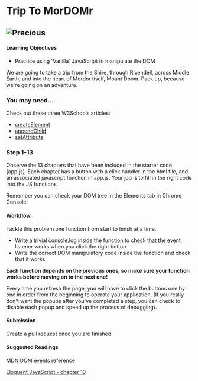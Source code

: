 # Trip To MorDOMr

![Precious](https://media0.giphy.com/media/kThjGisz65Jeg/200_s.gif)
---------
#### Learning Objectives

- Practice using 'Vanilla' JavaScript to manipulate the DOM

We are going to take a trip from the Shire, through Rivendell, across Middle
Earth, and into the heart of Mordor itself, Mount Doom. Pack up, because we're
going on an adventure.

### You may need...

Check out these three W3Schools articles:

- [createElement](https://www.w3schools.com/jsref/met_document_createelement.asp)
- [appendChild](https://www.w3schools.com/jsref/met_node_appendchild.asp)
- [setAttribute](https://www.w3schools.com/jsref/met_element_setattribute.asp)

### Step 1-13

Observe the 13 chapters that have been included in the starter code (app.js). Each
chapter has a button with a click handler in the html file, and an associated javascript function in app.js. Your job is to fill in the right code into the JS functions.

Remember you can check your DOM tree in the Elements tab in Chrome Console.

#### **Workflow**

Tackle this problem one function from start to finish at a time.

* Write a trivial console.log inside the function to check that the event
  listener works when you click the right button
* Write the correct DOM manipulatory code inside the function and check that it
  works

**Each function depends on the previous ones, so make sure your function works
before moving on to the next one!**

Every time you refresh the page, you will have to click the buttons one by one
in order from the beginning to operate your application. (If you really don't want
the popups after you've completed a step, you can check to disable each popup and
speed up the process of debugging).

#### **Submission**

Create a pull request once you are finished.

#### **Suggested Readings**

[MDN DOM events reference](https://developer.mozilla.org/en-US/docs/Web/Events)

[Eloquent JavaScript - chapter 13](http://eloquentjavascript.net/13_dom.html)